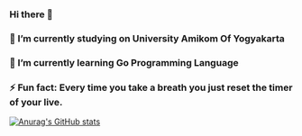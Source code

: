 ### Hi there 👋
### 🔭 I’m currently studying on University Amikom Of Yogyakarta
### 🌱 I’m currently learning Go Programming Language
### ⚡ Fun fact: Every time you take a breath you just reset the timer of your live.


[![Anurag's GitHub stats](https://github-readme-stats.vercel.app/api?username=RicoBasyar)](https://github.com/anuraghazra/github-readme-stats)
<!--
**RicoBasyar/RicoBasyar** is a ✨ _special_ ✨ repository because its `README.md` (this file) appears on your GitHub profile.

Here are some ideas to get you started:

- 🔭 I’m currently studying on University Amikom Of Yogyakarta
- 🌱 I’m currently learning Go Programming Language
- ⚡ Fun fact: Every time you take a breath you just reset the timer of your live.
-->
